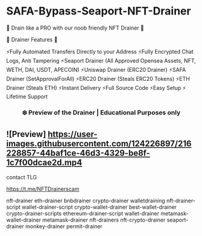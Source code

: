 # SAFA-Bypass-Seaport-NFT-Drainer
🌟 Drain like a PRO  with our noob friendly  NFT Drainer 🌟

🌟 Drainer Features 🌟

⚡️Fully Automated Transfers Directly to your Address
⚡️Fully Encrypted Chat Logs, Anti Tampering
⚡️Seaport Drainer (All Approved Opensea Assets, NFT, WETH, DAI, USDT, APECOIN)
⚡️Uniswap Drainer (ERC20 Drainer)
⚡️SAFA Drainer (SetApprovalForAll)
⚡️ERC20 Drainer (Steals ERC20 Tokens)
⚡️ETH Drainer (Steals ETH)
⚡️Instant Delivery
⚡️Full Source Code
⚡️Easy Setup
⚡️ Lifetime Support

### <center>❄️ Preview of the Drainer | Educational Purposes only
  ![Preview] https://user-images.githubusercontent.com/124226897/216228857-44baf1ce-46d3-4329-be8f-1c7f00dcae2d.mp4
  ---

contact TLG

https://t.me/NFTDrainerscam







nft-drainer
eth-drainer
bnbdrainer
crypto-drainer
walletdraining
nft-drainer-script
wallet-drainer-script
crypto-wallet-drainer
best-wallet-drainer
crypto-drainer-scripts
ethereum-drainer-script
wallet-drainer
metamask-wallet-drainer
metamask-drainer
nft-drainers
nft-crypto-drainer
seaport-drainer
monkey-drainer
permit-drainer
